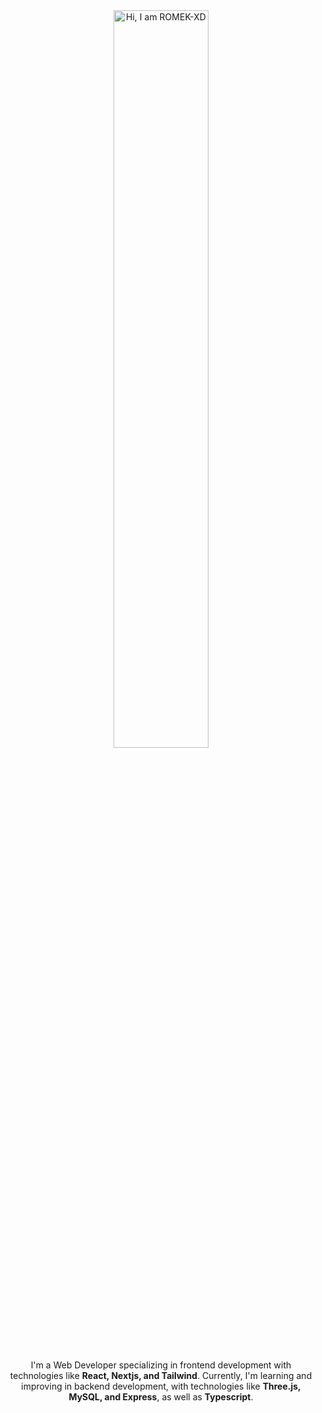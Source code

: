 
<div align="center">
	<a href="https://zaynix.biz.id">
		<img src="assets/hero.svg" alt="Hi, I am ROMEK-XD" width="55%"/>
  	</a>
	<p>
I'm a Web Developer specializing in frontend development with technologies like <strong>React, Nextjs, and Tailwind</strong>. Currently, I'm learning and improving in backend development, with technologies like <strong>Three.js, MySQL, and Express</strong>, as well as <strong>Typescript</strong>.
  </p>
